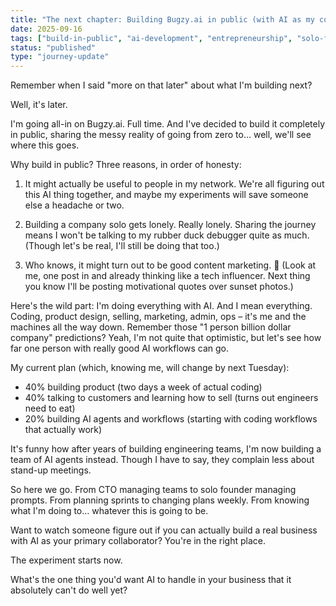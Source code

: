 ```yaml
---
title: "The next chapter: Building Bugzy.ai in public (with AI as my co-founder)"
date: 2025-09-16
tags: ["build-in-public", "ai-development", "entrepreneurship", "solo-founder", "bugzy"]
status: "published"
type: "journey-update"
---
```


Remember when I said "more on that later" about what I'm building next?

Well, it's later.

I'm going all-in on Bugzy.ai. Full time. And I've decided to build it completely in public, sharing the messy reality of going from zero to… well, we'll see where this goes.

Why build in public? Three reasons, in order of honesty:

1. It might actually be useful to people in my network. We're all figuring out this AI thing together, and maybe my experiments will save someone else a headache or two.

2. Building a company solo gets lonely. Really lonely. Sharing the journey means I won't be talking to my rubber duck debugger quite as much. (Though let's be real, I'll still be doing that too.)

3. Who knows, it might turn out to be good content marketing. 🤷
(Look at me, one post in and already thinking like a tech influencer. Next thing you know I'll be posting motivational quotes over sunset photos.)

Here's the wild part: I'm doing everything with AI. And I mean everything. Coding, product design, selling, marketing, admin, ops – it's me and the machines all the way down. Remember those "1 person billion dollar company" predictions? Yeah, I'm not quite that optimistic, but let's see how far one person with really good AI workflows can go.

My current plan (which, knowing me, will change by next Tuesday):
- 40% building product (two days a week of actual coding)
- 40% talking to customers and learning how to sell (turns out engineers need to eat)
- 20% building AI agents and workflows (starting with coding workflows that actually work)

It's funny how after years of building engineering teams, I'm now building a team of AI agents instead. Though I have to say, they complain less about stand-up meetings.

So here we go. From CTO managing teams to solo founder managing prompts. From planning sprints to changing plans weekly. From knowing what I'm doing to… whatever this is going to be.

Want to watch someone figure out if you can actually build a real business with AI as your primary collaborator? You're in the right place.

The experiment starts now.

What's the one thing you'd want AI to handle in your business that it absolutely can't do well yet?